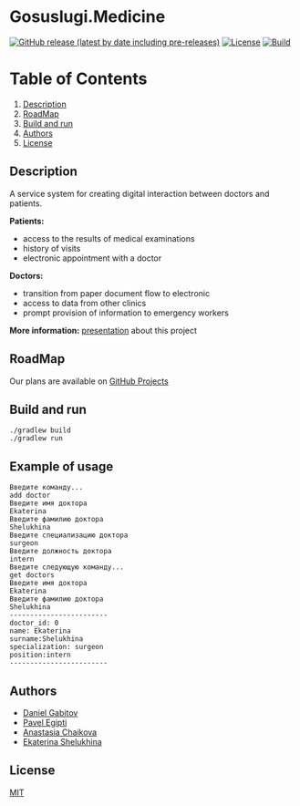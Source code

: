# Gosuslugi.Medicine

<!-- Add buttons here -->

[![GitHub release (latest by date including pre-releases)](https://img.shields.io/github/v/release/eshelukhina/HSE2021-SE?include_prereleases)](https://github.com/eshelukhina/HSE2021-SE/releases)
[![License](https://img.shields.io/github/license/eshelukhina/HSE2021-SE)](https://github.com/eshelukhina/HSE2021-SE/blob/main/LICENSE)
[![Build](https://github.com/eshelukhina/HSE2021-SE/actions/workflows/main_workflow.yml/badge.svg)](https://github.com/eshelukhina/HSE2021-SE/actions/workflows/main_workflow.yml)

<!-- Describe your project in brief -->

# Table of Contents
1. [Description](#Description)
2. [RoadMap](#RoadMap)
3. [Build and run](#BuildAndRun)
4. [Authors](#Authors)
5. [License](#License)

## Description
A service system for creating digital interaction between doctors and patients.

**Patients:**
* access to the results of medical examinations
* history of visits
* electronic appointment with a doctor

**Doctors:**
* transition from paper document flow to electronic
* access to data from other clinics
* prompt provision of information to emergency workers

**More information:** [presentation](https://docs.google.com/presentation/d/1TxEXXcMWpvSwv1GY_gKuPFU5ftwqNd2J7syRATtkBzk/edit?usp=sharing) about this project

## RoadMap

Our plans are available on [GitHub Projects](https://github.com/eshelukhina/HSE2021-SE/projects/1)

## Build and run
```
./gradlew build
./gradlew run
```

## Example of usage
```
Введите команду...
add doctor
Введите имя доктора
Ekaterina
Введите фамилию доктора
Shelukhina
Введите специализацию доктора
surgeon
Введите должность доктора
intern
Введите следующую команду...
get doctors
Введите имя доктора
Ekaterina
Введите фамилию доктора
Shelukhina
------------------------
doctor_id: 0
name: Ekaterina
surname:Shelukhina
specialization: surgeon
position:intern
------------------------
```

## Authors
* [Daniel Gabitov](https://github.com/DanielGabitov)
* [Pavel Egipti](https://github.com/egiptipavel)
* [Anastasia Chaikova](https://github.com/achaikova)
* [Ekaterina Shelukhina](https://github.com/eshelukhina)

## License

[MIT](https://choosealicense.com/licenses/mit/)
